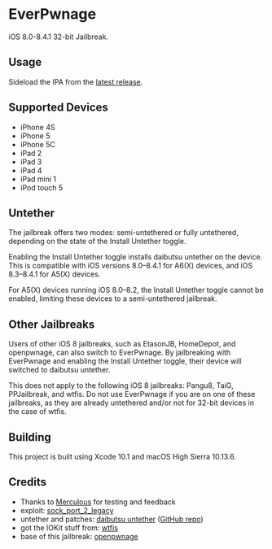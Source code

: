 # EverPwnage

iOS 8.0-8.4.1 32-bit Jailbreak.

## Usage

Sideload the IPA from the [latest release](https://github.com/LukeZGD/EverPwnage/releases/latest).

## Supported Devices

- iPhone 4S
- iPhone 5
- iPhone 5C
- iPad 2
- iPad 3
- iPad 4
- iPad mini 1
- iPod touch 5

## Untether

The jailbreak offers two modes: semi-untethered or fully untethered, depending on the state of the Install Untether toggle.

Enabling the Install Untether toggle installs daibutsu untether on the device. This is compatible with iOS versions 8.0–8.4.1 for A6(X) devices, and iOS 8.3–8.4.1 for A5(X) devices.

For A5(X) devices running iOS 8.0–8.2, the Install Untether toggle cannot be enabled, limiting these devices to a semi-untethered jailbreak.

## Other Jailbreaks

Users of other iOS 8 jailbreaks, such as EtasonJB, HomeDepot, and openpwnage, can also switch to EverPwnage. By jailbreaking with EverPwnage and enabling the Install Untether toggle, their device will switched to daibutsu untether.

This does not apply to the following iOS 8 jailbreaks: Pangu8, TaiG, PPJailbreak, and wtfis. Do not use EverPwnage if you are on one of these jailbreaks, as they are already untethered and/or not for 32-bit devices in the case of wtfis.

## Building

This project is built using Xcode 10.1 and macOS High Sierra 10.13.6.

## Credits

- Thanks to [Merculous](https://github.com/Merculous) for testing and feedback
- exploit: [sock_port_2_legacy](https://github.com/kok3shidoll/sock_port_2_legacy/tree/ios8)
- untether and patches: [daibutsu untether](https://kok3shidoll.github.io/info/jp.daibutsu.untether841/indexv2.html) ([GitHub repo](https://github.com/kok3shidoll/daibutsu))
- got the IOKit stuff from: [wtfis](https://github.com/TheRealClarity/wtfis)
- base of this jailbreak: [openpwnage](https://github.com/0xilis/openpwnage)
